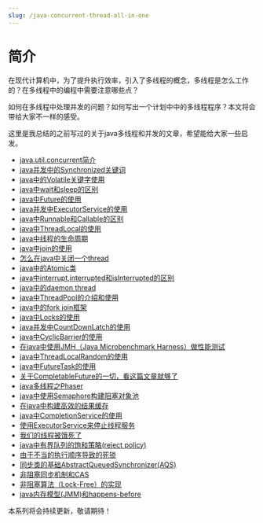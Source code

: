 ```yaml
---
slug: /java-concurrent-thread-all-in-one
---
```


# 简介 

在现代计算机中，为了提升执行效率，引入了多线程的概念，多线程是怎么工作的？在多线程中的编程中需要注意哪些点？

如何在多线程中处理并发的问题？如何写出一个计划中中的多线程程序？本文将会带给大家不一样的感受。

这里是我总结的之前写过的关于java多线程和并发的文章，希望能给大家一些启发。

* [java.util.concurrent简介](http://www.flydean.com/java-util-concurrent-overview/)
* [java并发中的Synchronized关键词](http://www.flydean.com/java-concurrent-synchronized/)
* [java中的Volatile关键字使用](http://www.flydean.com/java-concurrent-volatile/)
* [java中wait和sleep的区别](http://www.flydean.com/java-wait-sleep/)
* [java中Future的使用](http://www.flydean.com/java-future/)
* [java并发中ExecutorService的使用](http://www.flydean.com/java-executorservice/)
* [java中Runnable和Callable的区别](http://www.flydean.com/java-runnable-callable/)
* [java中ThreadLocal的使用](http://www.flydean.com/java-threadlocal/)
* [java中线程的生命周期](http://www.flydean.com/java-thread-lifecycle/)
* [java中join的使用](http://www.flydean.com/java-join/)
* [怎么在java中关闭一个thread](http://www.flydean.com/java-kill-thread/)
* [java中的Atomic类](http://www.flydean.com/java-atomic/)
* [java中interrupt,interrupted和isInterrupted的区别](http://www.flydean.com/java-interrupt/)
* [java中的daemon thread](http://www.flydean.com/java-daemon-thread/)
* [java中ThreadPool的介绍和使用](http://www.flydean.com/java-threadpool/)
* [java中的fork join框架](http://www.flydean.com/java-fork-join/)
* [java中Locks的使用](http://www.flydean.com/java-locks/)
* [java并发中CountDownLatch的使用](http://www.flydean.com/java-countdownlatch/)
* [java中CyclicBarrier的使用](http://www.flydean.com/java-cyclicbarrier/)
* [在java中使用JMH（Java Microbenchmark Harness）做性能测试](http://www.flydean.com/java-jmh/)
* [java中ThreadLocalRandom的使用](http://www.flydean.com/java-threadlocalrandom/)
* [java中FutureTask的使用](http://www.flydean.com/java-futuretask/)
* [关于CompletableFuture的一切，看这篇文章就够了](http://www.flydean.com/java-completablefuture/)
* [java多线程之Phaser](http://www.flydean.com/java-phaser/)
* [java中使用Semaphore构建阻塞对象池](http://www.flydean.com/java-semaphore/)
* [在java中构建高效的结果缓存](http://www.flydean.com/java-memoizedcalculator/)
* [java中CompletionService的使用](http://www.flydean.com/java-completionservice/)
* [使用ExecutorService来停止线程服务](http://www.flydean.com/java-shutdown-executorservice/)
* [我们的线程被饿死了](http://www.flydean.com/java-starvationdeadlock/)
* [java中有界队列的饱和策略(reject policy)](http://www.flydean.com/java-reject-policy/)
* [由于不当的执行顺序导致的死锁](http://www.flydean.com/java-lock-ordering-deadlock/)
* [同步类的基础AbstractQueuedSynchronizer(AQS)](http://www.flydean.com/java-aqs/)
* [非阻塞同步机制和CAS](http://www.flydean.com/java-cas/)
* [非阻塞算法（Lock-Free）的实现](http://www.flydean.com/java-lock-free/)
* [java内存模型(JMM)和happens-before](http://www.flydean.com/java-jmm-happens-before/)

本系列将会持续更新，敬请期待！
